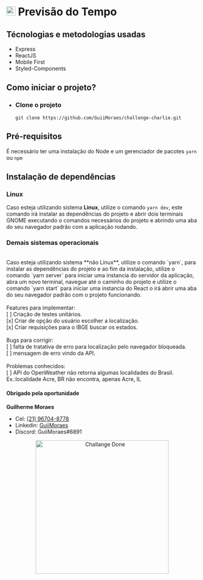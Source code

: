 # <img src="https://avatars1.githubusercontent.com/u/7063040?v=4&s=200.jpg" alt="HU" width="24" /> Previsão do Tempo

## Técnologias e metodologias usadas

- Express
- ReactJS
- Mobile First
- Styled-Components

## Como iniciar o projeto?

- ### Clone o projeto

  `git clone https://github.com/GuiiMoraes/challenge-charlie.git`

## Pré-requisitos

É necessário ter uma instalação do Node e um gerenciador de pacotes `yarn` ou `npm`

## Instalação de dependências

### Linux

Caso esteja utilizando sistema **Linux**, utilize o comando `yarn dev`, este comando irá instalar as dependências do projeto e abrir dois terminais GNOME executando o comandos necessários do projeto e abrindo uma aba do seu navegador padrão com a aplicação rodando.
</br>

### Demais sistemas operacionais</br>
</br>
Caso esteja utilizando sistema **não Linux**, utilize o comando `yarn`, para instalar as dependências do projeto e ao fim da instalação, utilize o comando `yarn server` para iniciar uma instancia do servidor da aplicação, abra um novo terminal, navegue até o caminho do projeto e utilize o comando `yarn start` para iniciar uma instancia do React o irá abrir uma aba do seu navegador padrão com o projeto funcionando.
</br>
</br>
Features para implementar:</br>
[ ] Criação de testes unitários.</br>
[x] Criar de opção do usuário escolher a localização.</br>
[x] Criar requisições para o IBGE buscar os estados.</br>
</br>
Bugs para corrigir:</br>
[ ] falta de tratativa de erro para localização pelo navegador bloqueada.</br>
[ ] mensagem de erro vindo da API.</br>
</br>
Problemas conhecidos:</br>
[ ] API do OpenWeather não retorna algumas localidades do Brasil.</br>
Ex.:localidade Acre, BR não encontra, apenas Acre, IL</br>

#### Obrigado pela oportunidade

**Guilherme Moraes**

- Cel: [(21) 96704-8778](https://wa.me/5521967048778)
- Linkedin: [GuiiMoraes](https://www.linkedin.com/in/guiimoraes/)
- Discord: GuiiMoraes#6891

<p  align="center">
<img src="https://raw.githubusercontent.com/GuiiMoraes/challenge-charlie/master/cd.jpg" alt="Challange Done" width="350"/>
</p>
